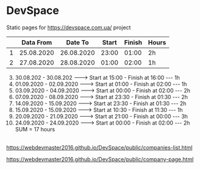 # DevSpace
Static pages for https://devspace.com.ua/ project

|    | Data From    | Date To     | Start  | Finish | Hours |
| -- | ------------ | ----------- | ------ | ------ | ----- |
| 1  | 25.08.2020   | 26.08.2020  | 23:00  | 01:00  | 2h    |
| 2  | 27.08.2020   | 28.08.2020  | 01:00  | 02:00  | 1h    |
3. 30.08.202  - 30.08.202  ---> Start at 15:00 - Finish at 16:00 --- 1h<br/>
4. 01.09.2020 - 02.09.2020 ---> Start at 01:00 - Finish at 02:00 --- 1h<br/>
5. 03.09.2020 - 04.09.2020 ---> Start at 00:00 - Finish at 02:00 --- 2h<br/>
6. 07.09.2020 - 08.09.2020 ---> Start at 23:30 - Finish at 01:30 --- 2h<br/>
7. 14.09.2020 - 15.09.2020 ---> Start at 23:30 - Finish at 01:30 --- 2h<br/>
8. 15.09.2020 - 15.09.2020 ---> Start at 10:30 - Finish at 11:30 --- 1h<br/>
9. 20.09.2020 - 21.09.2020 ---> Start at 21:00 - Finish at 00:00 --- 3h<br/>
10. 24.09.2020 - 24.09.2020 ---> Start at 00:00 - Finish at 02:00 --- 2h<br/>
SUM = 17 hours<br/><br/>

https://webdevmaster2016.github.io/DevSpace/public/companies-list.html

https://webdevmaster2016.github.io/DevSpace/public/company-page.html
